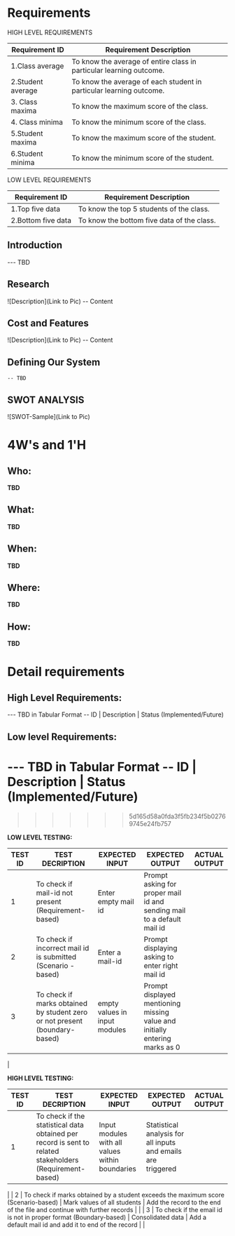 # Requirements

HIGH LEVEL REQUIREMENTS

| Requirement ID | Requirement Description |
| --- | --- |
| 1.Class average | To know the average of entire class in particular learning outcome. |
| 2.Student average | To know the average of each student in particular learning outcome. |
| 3. Class maxima | To know the maximum score of the class. |
| 4. Class minima | To know the minimum score of the class. |
| 5.Student maxima | To know the maximum score of the student. |
| 6.Student minima | To know the minimum score of the student. |

LOW LEVEL REQUIREMENTS

| Requirement ID | Requirement Description |
| --- | --- |
| 1.Top five data | To know the top 5 students of the class. |
| 2.Bottom five data | To know the bottom five data of the class. |


## Introduction
 --- TBD 

## Research
![Description](Link to Pic)
-- Content 
## Cost and Features
![Description](Link to Pic)
-- Content 
## Defining Our System
    -- TBD
## SWOT ANALYSIS
![SWOT-Sample](Link to Pic)

# 4W&#39;s and 1&#39;H

## Who:

**TBD**

## What:

**TBD**

## When:

**TBD**

## Where:

**TBD**

## How:

**TBD**

# Detail requirements
## High Level Requirements:
--- TBD in Tabular Format 
-- ID | Description | Status (Implemented/Future)


##  Low level Requirements:
--- TBD in Tabular Format 
-- ID | Description | Status (Implemented/Future)
=======

>>>>>>> 5d165d58a0fda3f5fb234f5b02769745e24fb757
>>>>>>> 
**LOW LEVEL TESTING:**

| TEST ID | TEST DECRIPTION | EXPECTED INPUT | EXPECTED OUTPUT | ACTUAL OUTPUT |
| --- | --- | --- | --- | --- |
| 1 | To check if mail-id not present (Requirement-based) | Enter empty mail id | Prompt asking for proper mail id and sending mail to a default mail id |
| 2 | To check if incorrect mail id is submitted (Scenario -based) | Enter a mail-id | Prompt displaying asking to enter right mail id |
| 3 | To check if marks obtained by student zero or not present (boundary-based) | empty values in input modules | Prompt displayed mentioning missing value and initially entering marks as 0 |
 |

**HIGH LEVEL TESTING:**

| TEST ID | TEST DECRIPTION | EXPECTED INPUT | EXPECTED OUTPUT | ACTUAL OUTPUT |
| --- | --- | --- | --- | --- |
| 1 | To check if the statistical data obtained per record is sent to related stakeholders (Requirement-based) | Input modules with all values within boundaries | Statistical analysis for all inputs and emails are triggered |
 |
| 2 | To check if marks obtained by a student exceeds the maximum score (Scenario-based) | Mark values of all students | Add the record to the end of the file and continue with further records |
 |
| 3 | To check if the email id is not in proper format (Boundary-based) | Consolidated data | Add a default mail id and add it to end of the record |
 |
